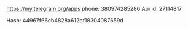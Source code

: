 https://my.telegram.org/apps
phone: 380974285286
Api id: 27114817

Hash: 44967f66cb4828a612bf18304087659d 
